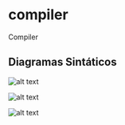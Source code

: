 # compiler
Compiler


## Diagramas Sintáticos

![alt text](https://github.com/gabsmoreira/compiler/tree/master/img/diagrama1.jpeg)


![alt text](https://github.com/gabsmoreira/compiler/tree/master/img/diagram2.jpeg)


![alt text](https://github.com/gabsmoreira/compiler/tree/master/img/diagrama3.jpeg)






